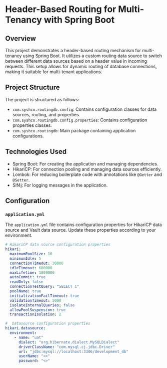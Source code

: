 # Header-Based Routing for Multi-Tenancy with Spring Boot

## Overview

This project demonstrates a header-based routing mechanism for multi-tenancy using Spring Boot. It utilizes a custom routing data source to switch between different data sources based on a header value in incoming requests. This setup allows for dynamic routing of database connections, making it suitable for multi-tenant applications.

## Project Structure

The project is structured as follows:

- `com.syshco.routingdb.config`: Contains configuration classes for data sources, routing, and properties.
- `com.syshco.routingdb.config.properties`: Contains configuration properties classes.
- `com.syshco.routingdb`: Main package containing application configurations.

## Technologies Used

- Spring Boot: For creating the application and managing dependencies.
- HikariCP: For connection pooling and managing data sources efficiently.
- Lombok: For reducing boilerplate code with annotations like `@Getter` and `@Setter`.
- Slf4j: For logging messages in the application.

## Configuration

### `application.yml`

The `application.yml` file contains configuration properties for HikariCP data source and Vault data source. Update these properties according to your environment.

```yaml
# HikariCP data source configuration properties
hikari:
  maximumPoolSize: 10
  minimumIdle: 5
  connectionTimeout: 30000
  idleTimeout: 600000
  maxLifetime: 1800000
  autoCommit: true
  readOnly: false
  connectionTestQuery: "SELECT 1"
  poolName: true
  initializationFailTimeout: true
  validationTimeout: 5000
  isolateInternalQueries: false
  allowPoolSuspension: true
  transactionIsolation: 2

#  Datasource configuration properties
hikari.datasource:
  environment:
    - name: "uat"
      dialect: "org.hibernate.dialect.MySQLDialect"
      driverClassName: "com.mysql.cj.jdbc.Driver"
      url: "jdbc:mysql://localhost:3306/development_db"
      userName: "<>"
      password: "<>"
     
